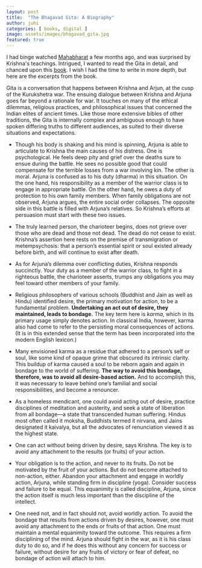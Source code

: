 ```yaml
---
layout: post
title:  "The Bhagavad Gita: A Biography"
author: juhi
categories: [ books, digital ]
image: assets/images/bhagavad_gita.jpg
featured: true
---
```


I had binge watched [Mahabharat](https://www.hotstar.com/us/tv/mahabharat/435) a few months ago, and was surprised by Krishna's teachings. Intrigued, I wanted to read the Gita in detail, and chanced upon this [book](https://www.goodreads.com/book/show/21981616-the-bhagavad-gita). I wish I had the time to write in more depth, but here are the excerpts from the book.

Gita is a conversation that happens between Krishna and Arjun, at the cusp of the Kurukshetra war. The ensuing dialogue between Krishna and Arjuna goes far beyond a rationale for war. It touches on many of the ethical dilemmas, religious practices, and philosophical issues that concerned the Indian elites of ancient times.
Like those more extensive bibles of other traditions, the Gita is internally complex and ambiguous enough to have spoken differing truths to different audiences, as suited to their diverse situations and expectations.
* Though his body is shaking and his mind is spinning, Arjuna is able to articulate to Krishna the main causes of his distress. One is psychological. He feels deep pity and grief over the deaths sure to ensue during the battle. He sees no possible good that could compensate for the terrible losses from a war involving kin. The other is moral. Arjuna is confused as to his duty (dharma) in this situation. On the one hand, his responsibility as a member of the warrior class is to engage in appropriate battle. On the other hand, he owes a duty of protection to his own family members. When family obligations are not observed, Arjuna argues, the entire social order collapses. The opposite side in this battle is filled with Arjuna’s relatives. So Krishna’s efforts at persuasion must start with these two issues.

 
* The truly learned person, the charioteer begins, does not grieve over those who are dead and those not dead. The dead do not cease to exist. Krishna’s assertion here rests on the premise of transmigration or metempsychosis: that a person’s essential spirit or soul existed already before birth, and will continue to exist after death.

* As for Arjuna’s dilemma over conflicting duties, Krishna responds succinctly. Your duty as a member of the warrior class, to fight in a righteous battle, the charioteer asserts, trumps any obligations you may feel toward other members of your family.

* Religious philosophers of various schools (Buddhist and Jain as well as Hindu) identified desire, the primary motivation for action, to be a fundamental problem. **Undertaking an act out of desire, they maintained, leads to bondage.** The key term here is _karma_, which in its primary usage simply denotes action. In classical India, however, karma also had come to refer to the persisting moral consequences of actions. (It is in this extended sense that the term has been incorporated into the modern English lexicon.) 
* Many envisioned karma as a residue that adhered to a person’s self or soul, like some kind of opaque grime that obscured its intrinsic clarity. This buildup of karma caused a soul to be reborn again and again in bondage to the world of suffering. **The way to avoid this bondage, therefore, was to avoid all desire-based action.** And to accomplish this, it was necessary to leave behind one’s familial and social responsibilities, and become a renouncer. 
* As a homeless mendicant, one could avoid acting out of desire, practice disciplines of meditation and austerity, and seek a state of liberation from all bondage—a state that transcended human suffering. Hindus most often called it moksha, Buddhists termed it nirvana, and Jains designated it kaivalya, but all the advocates of renunciation viewed it as the highest state.

* One can act without being driven by desire, says Krishna. The key is to avoid any attachment to the results (or fruits) of your action.

* Your obligation is to the action, and never to its fruits. Do not be motivated by the fruit of your actions. But do not become attached to non-action, either. Abandon your attachment and engage in worldly action, Arjuna, while standing firm in discipline (yoga). Consider success and failure to be equal. This equanimity is called discipline, Arjuna, since the action itself is much less important than the discipline of the intellect. 
 
* One need not, and in fact should not, avoid worldly action. To avoid the bondage that results from actions driven by desires, however, one must avoid any attachment to the ends or fruits of that action. One must maintain a mental equanimity toward the outcome. This requires a firm disciplining of the mind. Arjuna should fight in the war, as it is his class duty to do so, and if he does this without any concern for success or failure, without desire for any fruits of victory or fear of defeat, no bondage of action will attach to him.

